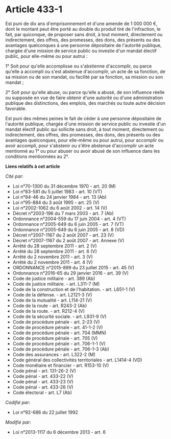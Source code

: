 # Article 433-1

Est puni de dix ans d'emprisonnement et d'une amende de 1 000 000 €, dont le montant peut être porté au double du produit
tiré de l'infraction, le fait, par quiconque, de proposer sans droit, à tout moment, directement ou indirectement, des
offres, des promesses, des dons, des présents ou des avantages quelconques à une personne dépositaire de l'autorité publique,
chargée d'une mission de service public ou investie d'un mandat électif public, pour elle-même ou pour autrui :

1° Soit pour qu'elle accomplisse ou s'abstienne d'accomplir, ou parce qu'elle a accompli ou s'est abstenue d'accomplir, un
acte de sa fonction, de sa mission ou de son mandat, ou facilité par sa fonction, sa mission ou son mandat ;

2° Soit pour qu'elle abuse, ou parce qu'elle a abusé, de son influence réelle ou supposée en vue de faire obtenir d'une
autorité ou d'une administration publique des distinctions, des emplois, des marchés ou toute autre décision favorable.

Est puni des mêmes peines le fait de céder à une personne dépositaire de l'autorité publique, chargée d'une mission de
service public ou investie d'un mandat électif public qui sollicite sans droit, à tout moment, directement ou indirectement,
des offres, des promesses, des dons, des présents ou des avantages quelconques, pour elle-même ou pour autrui, pour accomplir
ou avoir accompli, pour s'abstenir ou s'être abstenue d'accomplir un acte mentionné au 1° ou pour abuser ou avoir abusé de
son influence dans les conditions mentionnées au 2°.

**Liens relatifs à cet article**

_Cité par_:

  - Loi n°70-1300 du 31 décembre 1970 - art. 20 (M)
  - Loi n°83-581 du 5 juillet 1983 - art. 10 (VT)
  - Loi n°84-46 du 24 janvier 1984 - art. 13 (Ab)
  - Loi n°95-884 du 3 août 1995 - art. 25 (V)
  - Loi n°2002-1062 du 6 août 2002 - art. 14 (V)
  - Décret n°2003-196 du 7 mars 2003 - art. 7 (Ab)
  - Ordonnance n°2004-559 du 17 juin 2004 - art. 4 (VT)
  - Ordonnance n°2005-649 du 6 juin 2005 - art. 7 (VT)
  - Ordonnance n°2005-649 du 6 juin 2005 - art. 8 (VD)
  - Décret n°2007-1167 du 2 août 2007 - art. 23 (V)
  - Décret n°2007-1167 du 2 août 2007 - art. Annexe (V)
  - Arrêté du 28 septembre 2011 - art. 2 (V)
  - Arrêté du 28 septembre 2011 - art. 6 (V)
  - Arrêté du 2 novembre 2011 - art. 3 (V)
  - Arrêté du 2 novembre 2011 - art. 4 (V)
  - ORDONNANCE n°2015-899 du 23 juillet 2015 - art. 45 (V)
  - Ordonnance n°2016-65 du 29 janvier 2016 - art. 39 (V)
  - Code de justice militaire - art. 389 (Ab)
  - Code de justice militaire. - art. L311-7 (M)
  - Code de la construction et de l'habitation. - art. L651-1 (V)
  - Code de la défense. - art. L2121-3 (V)
  - Code de la mutualité - art. L114-21 (V)
  - Code de la route - art. R243-2 (Ab)
  - Code de la route. - art. R212-4 (V)
  - Code de la sécurité sociale. - art. L931-9 (V)
  - Code de procédure pénale - art. 2-23 (V)
  - Code de procédure pénale - art. 41-1-2 (V)
  - Code de procédure pénale - art. 704 (MMN)
  - Code de procédure pénale - art. 705 (V)
  - Code de procédure pénale - art. 706-1-1 (V)
  - Code de procédure pénale - art. 706-1-3 (Ab)
  - Code des assurances - art. L322-2 (M)
  - Code général des collectivités territoriales - art. L1414-4 (VD)
  - Code monétaire et financier - art. R153-10 (V)
  - Code pénal - art. 131-26-2 (V)
  - Code pénal - art. 433-22 (V)
  - Code pénal - art. 433-23 (V)
  - Code pénal - art. 433-26 (V)
  - Code électoral - art. L7 (Ab)

_Codifié par_:

  - Loi n°92-686 du 22 juillet 1992

_Modifié par_:

  - Loi n°2013-1117 du 6 décembre 2013 - art. 6
